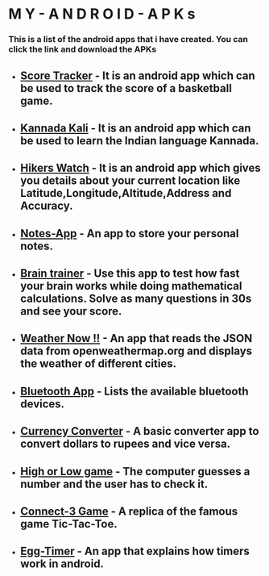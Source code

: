 # M Y - A N D R O I D - A P K s
### This is a list of the android apps that i have created. You can click the link and download the APKs

   - ## [Score Tracker](https://github.com/infiniteoverflow/Score-Tracker/blob/master/app/app-debug.apk?raw=true) - It is an android app which can be used to track the score of a basketball game.

   - ## [Kannada Kali](https://github.com/infiniteoverflow/Kannada-Kali/blob/master/Kannada%20Kali.apk?raw=true) - It is an android app which can be used to learn the Indian language Kannada.
   
   - ## [Hikers Watch](https://github.com/infiniteoverflow/Hikers-Watch/blob/master/Hikers%20Watch.apk?raw=true) - It is an android app which gives you details about your current location like Latitude,Longitude,Altitude,Address and Accuracy.
   
   - ## [Notes-App](https://github.com/infiniteoverflow/Notes-App/blob/master/Notes-App.apk?raw=true) - An app to store your personal notes.
   
   - ## [Brain trainer](https://github.com/infiniteoverflow/Brain-Trainer-App/blob/master/Brain%20Trainer.apk?raw=true) - Use this app to test how fast your brain works while doing mathematical calculations. Solve as many questions in 30s and see your score.
   
   - ## [Weather Now !!](https://github.com/infiniteoverflow/My-Android-APKs/blob/master/APKs/Weather%20Now%20!!.apk?raw=true) - An app that reads the JSON data from openweathermap.org and displays the weather of different cities.
   
   - ## [Bluetooth App](https://github.com/infiniteoverflow/Bluetooth-App/blob/master/Bluetooth%20App.apk?raw=true) - Lists the available bluetooth devices.
   
   - ## [Currency Converter](https://github.com/infiniteoverflow/Currency-Converter/blob/master/Currency%20Converter.apk?raw=true) - A basic converter app to convert dollars to rupees and vice versa.
   
   - ## [High or Low game](https://github.com/infiniteoverflow/High-or-Low-game/blob/master/High%20or%20low%20game.apk?raw=true) - The computer guesses a number and the user has to check it.

   - ## [Connect-3 Game](https://github.com/infiniteoverflow/Connect3-Game/blob/master/Connect-3%20Game.apk?raw=true) - A replica of the famous game Tic-Tac-Toe.

   - ## [Egg-Timer](https://github.com/infiniteoverflow/My-Android-APKs/blob/master/APKs/Egg%20Timer.apk?raw=true) - An app that explains how timers work in android. 
